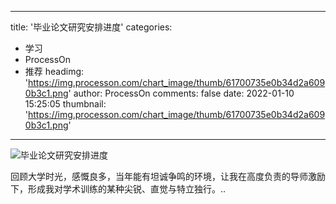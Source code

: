 
---
title: '毕业论文研究安排进度'
categories: 
 - 学习
 - ProcessOn
 - 推荐
headimg: 'https://img.processon.com/chart_image/thumb/61700735e0b34d2a6090b3c1.png'
author: ProcessOn
comments: false
date: 2022-01-10 15:25:05
thumbnail: 'https://img.processon.com/chart_image/thumb/61700735e0b34d2a6090b3c1.png'
---

<div>   
<img class="thumb" alt="毕业论文研究安排进度" src="https://img.processon.com/chart_image/thumb/61700735e0b34d2a6090b3c1.png" referrerpolicy="no-referrer">
<p>回顾大学时光，感慨良多，当年能有坦诚争鸣的环境，让我在高度负责的导师激励下，形成我对学术训练的某种尖锐、直觉与特立独行。..</p>  
</div>
            